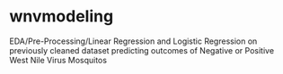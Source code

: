 # wnvmodeling
EDA/Pre-Processing/Linear Regression and Logistic Regression on previously cleaned dataset predicting outcomes of Negative or Positive West Nile Virus Mosquitos

